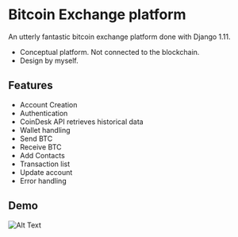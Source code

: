 # Bitcoin Exchange platform

An utterly fantastic bitcoin exchange platform done with Django 1.11.
+ Conceptual platform. Not connected to the blockchain.
+ Design by myself.

## Features

- Account Creation
- Authentication
- CoinDesk API retrieves historical data
- Wallet handling
- Send BTC
- Receive BTC
- Add Contacts
- Transaction list
- Update account
- Error handling

## Demo

![Alt Text](https://github.com/yanniznik/bitcoin-exchange/blob/master/images/overview2.gif)

